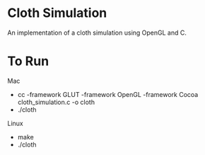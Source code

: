 # Cloth Simulation
An implementation of a cloth simulation using OpenGL and C.

# To Run
Mac
- cc -framework GLUT -framework OpenGL -framework Cocoa cloth_simulation.c -o cloth
- ./cloth


Linux
- make
- ./cloth
